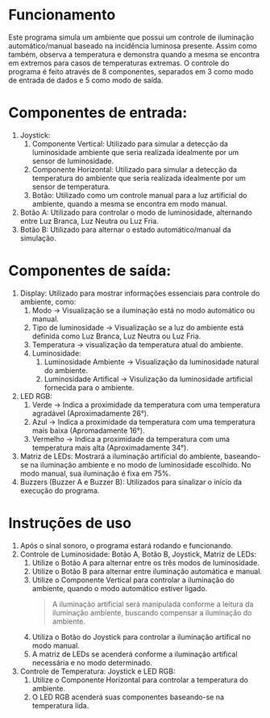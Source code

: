 # Funcionamento
Este programa simula um ambiente que possui um controle de iluminação automático/manual baseado na incidência luminosa presente. Assim como também, observa a temperatura e demonstra quando a mesma se encontra em extremos para casos de temperaturas extremas.
O controle do programa é feito através de 8 componentes, separados em 3 como modo de entrada de dados e 5 como modo de saída.

# Componentes de entrada:
1. Joystick:
    1. Componente Vertical:
        Utilizado para simular a detecção da luminosidade ambiente que seria realizada idealmente por um sensor de luminosidade.
    2. Componente Horizontal:
        Utilizado para simular a detecção da temperatura do ambiente que seria realizada idealmente por um sensor de temperatura.
    3. Botão:
        Utilizado como um controle manual para a luz artificial do ambiente, quando a mesma se encontra em modo manual.
2. Botão A:
    Utilizado para controlar o modo de luminosidade, alternando entre Luz Branca, Luz Neutra ou Luz Fria.
3. Botão B:
    Utilizado para alternar o estado automático/manual da simulação.

# Componentes de saída:
1. Display:
    Utilizado para mostrar informações essenciais para controle do ambiente, como:
    1. Modo -> Visualização se a iluminação está no modo automático ou manual.
    2. Tipo de luminosidade -> Visualização se a luz do ambiente está definida como Luz Branca, Luz Neutra ou Luz Fria.
    3. Temperatura -> visualização da temperatura atual do ambiente.
    4. Luminosidade:
        1. Luminosidade Ambiente -> Visualização da luminosidade natural do ambiente.
        2. Luminosidade Artifical -> Visulização da luminosidade artificial fornecida para o ambiente.
2. LED RGB:
    1. Verde -> Indica a proximidade da temperatura com uma temperatura agradável (Aproximadamente 26°).
    2. Azul -> Indica a proximidade da temperatura com uma temperatura mais baixa (Apromadamente 16°).
    3. Vermelho -> Indica a proximidade da temperatura com uma temperatura mais alta (Aproximadamente 34°).
3. Matriz de LEDs:
    Mostrará a iluminação artificial do ambiente, baseando-se na iluminação ambiente e no modo de luminosidade escolhido.
    No modo manual, sua iluminação é fixa em 75%.
4. Buzzers (Buzzer A e Buzzer B):
    Utilizados para sinalizar o início da execução do programa.

# Instruções de uso
1. Após o sinal sonoro, o programa estará rodando e funcionando.
2. Controle de Luminosidade: Botão A, Botão B, Joystick, Matriz de LEDs:
    1. Utilize o Botão A para alternar entre os três modos de luminosidade.
    2. Utilize o Botão B para alternar entre iluminação automática e manual.
    3. Utilize o Componente Vertical para controlar a iluminação do ambiente, quando o modo automático estiver ligado.
        > A iluminação artificial será manipulada conforme a leitura da iluminação ambiente, buscando compensar a iluminação do ambiente.
    4. Utiliza o Botão do Joystick para controlar a iluminação artifical no modo manual.
    5. A matriz de LEDs se acenderá conforme a iluminação artifical necessária e no modo determinado.
3. Controle de Temperatura: Joystick e LED RGB:
    1. Utilize o Componente Horizontal para controlar a temperatura do ambiente.
    2. O LED RGB acenderá suas componentes baseando-se na temperatura lida.
